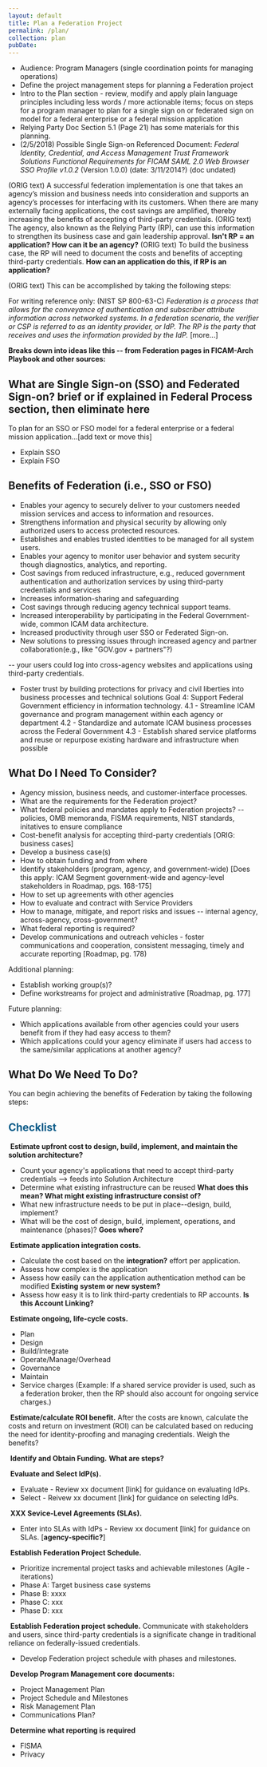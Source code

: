 ```yaml
---
layout: default
title: Plan a Federation Project
permalink: /plan/
collection: plan
pubDate: 
---
```


- Audience: Program Managers (single coordination points for managing operations)
- Define the project management steps for planning a Federation project 
- Intro to the Plan section - review, modify and apply plain language principles including less words / more actionable items; focus on steps for a program manager to plan for a single sign on or federated sign on model for a federal enterprise or a federal mission application
- Relying Party Doc Section 5.1 (Page 21) has some materials for this planning.
- (2/5/2018) Possible Single Sign-on Referenced Document: _Federal Identity, Credential, and Access Management Trust Framework Solutions Functional Requirements for FICAM SAML 2.0 Web Browser SSO Profile v1.0.2_ (Version 1.0.0) (date: 3/11/2014?) (doc undated)

(ORIG text) A successful federation implementation is one that takes an agency’s mission and business needs into consideration and supports an agency’s processes for interfacing with its customers. 
When there are many externally facing applications, the cost savings are amplified, thereby increasing the benefits of accepting of third-party credentials. 
(ORIG text) The agency, also known as the Relying Party (RP), can use this information to strengthen its business case and gain leadership approval. **Isn't RP = an application?  How can it be an agency?**
(ORIG text) To build the business case, the RP will need to document the costs and benefits of accepting third-party credentials. **How can an application do this, if RP is an application?** 

(ORIG text) This can be accomplished by taking the following steps:

For writing reference only:  (NIST SP 800-63-C) _Federation is a process that allows for the conveyance of authentication and subscriber attribute information across networked systems. In a federation scenario, the verifier or CSP is referred to as an identity provider, or IdP. The RP is the party that receives and uses the information provided by the IdP._ [more...]

**Breaks down into ideas like this -- from Federation pages in FICAM-Arch Playbook and other sources:**

## What are Single Sign-on (SSO) and Federated Sign-on? **brief or if explained in Federal Process section, then eliminate here**
To plan for an SSO or FSO model for a federal enterprise or a federal mission application...[add text or move this]
* Explain SSO
* Explain FSO

## Benefits of Federation (i.e., SSO or FSO)
* Enables your agency to securely deliver to your customers needed mission services and access to information and resources.
* Strengthens information and physical security by allowing only authorized users to access protected resources. 
* Establishes and enables trusted identities to be managed for all system users.
* Enables your agency to monitor user behavior and system security though diagnostics, analytics, and reporting.
* Cost savings from reduced infrastructure, e.g., reduced government authentication and authorization services by using third-party credentials and services
* Increases information-sharing and safeguarding
* Cost savings through reducing agency technical support teams.
* Increased interoperability by participating in the Federal Government-wide, common ICAM data architecture.
* Increased productivity through user SSO or Federated Sign-on.
* New solutions to pressing issues through increased agency and partner collaboration(e.g., like "GOV.gov + partners"?)

-- your users could log into cross-agency websites and applications using third-party credentials.

* Foster trust by building protections for privacy and civil liberties into business processes and technical solutions
Goal 4: Support Federal Government efficiency in information technology.
4.1 - Streamline ICAM governance and program management within each agency or department
4.2 - Standardize and automate ICAM business processes across the Federal Government
4.3 - Establish shared service platforms and reuse or repurpose existing hardware and infrastructure when possible

## What Do I Need To Consider?
* Agency mission, business needs, and customer-interface processes. 
* What are the requirements for the Federation project?
* What federal policies and mandates apply to Federation projects? -- policies, OMB memoranda, FISMA requirements, NIST standards, initatives to ensure compliance
* Cost-benefit analysis for accepting third-party credentials [ORIG: business cases]
* Develop a business case(s)
* How to obtain funding and from where
* Identify stakeholders (program, agency, and government-wide)  [Does this apply: ICAM Segment government-wide and agency-level stakeholders in Roadmap, pgs. 168-175]
* How to set up agreements with other agencies
* How to evaluate and contract with Service Providers
* How to manage, mitigate, and report risks and issues -- internal agency, across-agency, cross-government?
* What federal reporting is required?
* Develop communications and outreach vehicles - foster communications and cooperation, consistent messaging, timely and accurate reporting [Roadmap, pg. 178)

Additional planning:
* Establish working group(s)?
* Define workstreams for project and administrative [Roadmap, pg. 177]


Future planning:
* Which applications available from other agencies could your users benefit from if they had easy access to them?
* Which applications could your agency eliminate if users had access to the same/similar applications at another agency?

## What Do We Need To Do?
You can begin achieving the benefits of Federation by taking the following steps:

## <span style="color: #0C5C89">**Checklist**</span>

<i class="fa fa-check-square-o"></i> &nbsp;**Estimate upfront cost to design, build, implement, and maintain the solution architecture?** 
* Count your agency's applications that need to accept third-party credentials --> feeds into Solution Architecture
* Determine what existing infrastructure can be reused **What does this mean? What might existing infrastructure consist of?**
* What new infrastructure needs to be put in place--design, build, implement?
* What will be the cost of design, build, implement, operations, and maintenance (phases)? **Goes where?**

<i class="fa fa-check-square-o"></i> &nbsp;**Estimate application integration costs.**
* Calculate the cost based on the **integration?** effort per application.
* Assess how complex is the application
* Assess how easily can the application authentication method can be modified **Existing system or new system?**
* Assess how easy it is to link third-party credentials to RP accounts. **Is this Account Linking?**

<i class="fa fa-check-square-o"></i> &nbsp;**Estimate ongoing, life-cycle costs.**
* Plan 
* Design
* Build/Integrate
* Operate/Manage/Overhead
* Governance
* Maintain
* Service charges (Example:  If a shared service provider is used, such as a federation broker, then the RP should also account for ongoing service charges.) 

<i class="fa fa-check-square-o"></i> &nbsp;**Estimate/calculate ROI benefit.** After the costs are known, calculate the costs and return on investment (ROI) can be calculated based on reducing the need for identity-proofing and managing credentials. Weigh the benefits? 

<i class="fa fa-check-square-o"></i> &nbsp;**Identify and Obtain Funding.**
**What are steps?**

<i class="fa fa-check-square-o"></i> &nbsp;**Evaluate and Select IdP(s).**
* Evaluate - Review xx document [link] for guidance on evaluating IdPs.
* Select - Reivew xx document [link] for guidance on selecting IdPs.

<i class="fa fa-check-square-o"></i> &nbsp;**XXX Sevice-Level Agreements (SLAs).**
* Enter into SLAs with IdPs - Review xx document [link] for guidance on SLAs. [**agency-specific?**]

<i class="fa fa-check-square-o"></i> &nbsp;**Establish Federation Project Schedule.** 
* Prioritize incremental project tasks and achievable milestones (Agile - iterations) 
* Phase A: Target business case systems
* Phase B: xxxx
* Phase C: xxx
* Phase D: xxx

<i class="fa fa-check-square-o"></i> &nbsp;**Establish Federation project schedule.** Communicate with stakeholders and users, since third-party credentials is a significate change in traditional reliance on federally-issued credentials.
* Develop Federation project schedule with phases and milestones.

<i class="fa fa-check-square-o"></i> &nbsp;**Develop Program Management core documents:**
* Project Management Plan
* Project Schedule and Milestones
* Risk Management Plan
* Communications Plan?

<i class="fa fa-check-square-o"></i> &nbsp;**Determine what reporting is required**
* FISMA
* Privacy




